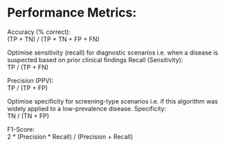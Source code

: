 
# Performance Metrics:

Accuracy (% correct):  
(TP + TN) / (TP + TN + FP + FN)  

Optimise sensitivity (recall) for diagnostic scenarios i.e. when a disease is suspected based on prior clinical findings
Recall (Sensitivity):  
TP / (TP + FN)

Precision (PPV):  
TP / (TP + FP)

Optimise specificity for screening-type scenarios i.e. if this algorithm was widely applied to a low-prevalence disease.
Specificity:   
TN / (TN + FP)

F1-Score:  
2 * (Precision * Recall) / (Precision + Recall)